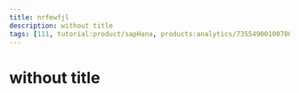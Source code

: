 ```yaml
---
title: nrfewfjl
description: without title
tags: [111, tutorial:product/sapHana, products:analytics/73554900100700000651/01200314690800000638/01200314690900001216]
---
```

# without title
